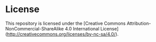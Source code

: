 # License

This repository is licensed under the [Creative Commons
Attribution-NonCommercial-ShareAlike 4.0 International License]
(http://creativecommons.org/licenses/by-nc-sa/4.0/).  
